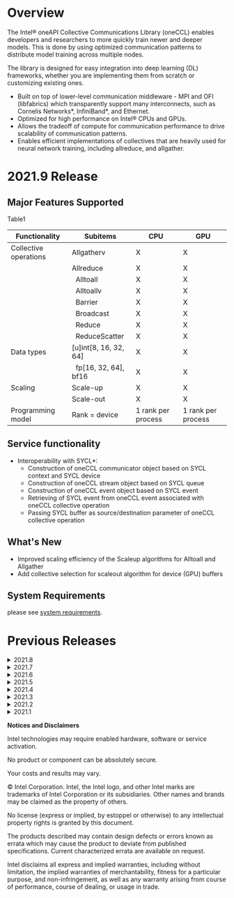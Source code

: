 # Overview
The Intel® oneAPI Collective Communications Library (oneCCL) enables developers and researchers to more quickly train newer and deeper models. This is done by using optimized communication patterns to distribute model training across multiple nodes.

The library is designed for easy integration into deep learning (DL) frameworks, whether you are implementing them from scratch or customizing existing ones.

- Built on top of lower-level communication middleware - MPI and OFI (libfabrics) which transparently support many interconnects, such as Cornelis Networks*, InfiniBand*, and Ethernet.
- Optimized for high performance on Intel® CPUs and GPUs.
- Allows the tradeoff of compute for communication performance to drive scalability of communication patterns.
- Enables efficient implementations of collectives that are heavily used for neural network training, including allreduce, and allgather.
# 2021.9 Release
## Major Features Supported
Table1

| Functionality	| Subitems|	CPU	| GPU |
| ------------- | --------| --- | --- |
| Collective operations |	Allgatherv |	X	| X |
||	Allreduce |	X |	X |
|| 	Alltoall	| X	| X |
|| 	Alltoallv	| X	| X |
|| 	Barrier	| X	| X |
|| 	Broadcast	| X | X |
|| 	Reduce	| X	| X |
|| 	ReduceScatter	| X | X |
|Data types |	[u]int[8, 16, 32, 64] |	X	| X |
|| 	fp[16, 32, 64], bf16 |X |	X |
|Scaling |	Scale-up |	X |	X |
| |	Scale-out |	X |	X |
| Programming model	| Rank = device	| 1 rank per process |	1 rank per process |

## Service functionality
- Interoperability with SYCL*:
  - Construction of oneCCL communicator object based on SYCL context and SYCL device
  - Construction of oneCCL stream object based on SYCL queue
  - Construction of oneCCL event object based on SYCL event
  - Retrieving of SYCL event from oneCCL event associated with oneCCL collective operation
  - Passing SYCL buffer as source/destination parameter of oneCCL collective operation
## What's New
- Improved scaling efficiency of the Scaleup algorithms for Alltoall and Allgather
- Add collective selection for scaleout algorithm for device (GPU) buffers
## System Requirements
please see [system requirements](https://www.intel.com/content/www/us/en/developer/articles/system-requirements/oneapi-collective-communication-library-system-requirements.html).
 
# Previous Releases
<details>
<summary>2021.8</summary>
<br>

## Major Features Supported

Table1
| Functionality	| Subitems|	CPU	| GPU |
| ------------- | --------| --- | --- |
| Collective operations |	Allgatherv |	X	| X |
||	Allreduce |	X |	X |
|| 	Alltoall	| X	| X |
|| 	Alltoallv	| X	| X |
|| 	Barrier	| X	| X |
|| 	Broadcast	| X | X |
|| 	Reduce	| X	| X |
|| 	ReduceScatter	| X | X |
|Data types |	[u]int[8, 16, 32, 64] |	X	| X |
|| 	fp[16, 32, 64], bf16 |X |	X |
|Scaling |	Scale-up |	X |	X |
| |	Scale-out |	X |	X |
| Programming model	| Rank = device	| 1 rank per process |	1 rank per process |

## Service functionality

- Interoperability with SYCL*:
  - Construction of oneCCL communicator object based on SYCL context and SYCL device
  - Construction of oneCCL stream object based on SYCL queue
  - Construction of oneCCL event object based on SYCL event
  - Retrieving of SYCL event from oneCCL event associated with oneCCL collective operation
  - Passing SYCL buffer as source/destination parameter of oneCCL collective operation

## What's New
- Provides optimized performance for Intel® Data Center GPU Max Series utilizing oneCCL.
- Enables support for Allreduce, Allgather, Reduce, and Alltoall connectivity for GPUs on the same node
## Known issues and limitations
- Limitations imposed by Intel® oneAPI DPC++ Compiler:
  - SYCL buffers cannot be used from different queues
- The 'using namespace oneapi;' directive is not recommended, as it may result in compilation errors 
when oneCCL is used with other oneAPI libraries. You can instead create a namespace alias for oneCCL, e.g. 
```c++  
namespace oneccl = ::oneapi::ccl;
oneccl::allreduce(...);
```
</details>
<details>
<summary>2021.7</summary>
<br>
 
# 2021.7.1 Release
Intel® oneAPI Collective Communications Library 2021.7.1 has been updated to include functional and security updates. Users should update to the latest version as it becomes available.

# 2021.7 Release

## Major Features Supported

Table1
| Functionality	| Subitems|	CPU	| GPU |
| ------------- | --------| --- | --- |
| Collective operations |	Allgatherv |	X	| X |
||	Allreduce |	X |	X |
|| 	Alltoall	| X	| X |
|| 	Alltoallv	| X	| X |
|| 	Barrier	| X	| X |
|| 	Broadcast	| X | X |
|| 	Reduce	| X	| X |
|| 	ReduceScatter	| X | X |
|Data types |	[u]int[8, 16, 32, 64] |	X	| X |
|| 	fp[16, 32, 64], bf16 |X |	X |
|Scaling |	Scale-up |	X |	X |
| |	Scale-out |	X |	X |
| Programming model	| Rank = device	| 1 rank per process |	1 rank per process |

## Service functionality

- Interoperability with SYCL*:
  - Construction of oneCCL communicator object based on SYCL context and SYCL device
  - Construction of oneCCL stream object based on SYCL queue
  - Construction of oneCCL event object based on SYCL event
  - Retrieving of SYCL event from oneCCL event associated with oneCCL collective operation
  - Passing SYCL buffer as source/destination parameter of oneCCL collective operation
## What's New
- no change from previous release.

## Known issues and limitations

- Limitations imposed by Intel® oneAPI DPC++ Compiler:
  - SYCL buffers cannot be used from different queues
- The 'using namespace oneapi;' directive is not recommended, as it may result in compilation errors 
when oneCCL is used with other oneAPI libraries. You can instead create a namespace alias for oneCCL, e.g. 
```c++  
namespace oneccl = ::oneapi::ccl;
oneccl::allreduce(...);
```

</details>
<details>
<summary>2021.6</summary>
<br>

  
## Major Features Supported

Table1
| Functionality	| Subitems|	CPU	| GPU |
| ------------- | --------| --- | --- |
| Collective operations |	Allgatherv |	X	| X |
||	Allreduce |	X |	X |
|| 	Alltoall	| X	| X |
|| 	Alltoallv	| X	| X |
|| 	Barrier	| X	| X |
|| 	Broadcast	| X | X |
|| 	Reduce	| X	| X |
|| 	ReduceScatter	| X | X |
|Data types |	[u]int[8, 16, 32, 64] |	X	| X |
|| 	fp[16, 32, 64], bf16 |X |	X |
|Scaling |	Scale-up |	X |	X |
| |	Scale-out |	X |	X |
| Programming model	| Rank = device	| 1 rank per process |	1 rank per process |

## Service functionality

- Interoperability with SYCL*:
  - Construction of oneCCL communicator object based on SYCL context and SYCL device
  - Construction of oneCCL stream object based on SYCL queue
  - Construction of oneCCL event object based on SYCL event
  - Retrieving of SYCL event from oneCCL event associated with oneCCL collective operation
  - Passing SYCL buffer as source/destination parameter of oneCCL collective operation

## What's New

- Intel® oneAPI Collective Communications Library now supports Intel® Instrumentation and Tracing Technology (ITT) profiling
- Intel® oneAPI Collective Communications Library can be seamlessly integrated with Windows platforms with WSL2 (Windows Subsystem for Linux 2) support
- Enhanced application stability with runtime dependency check for Level Zero, in Intel® oneAPI Collective Communications Library
## Known issues and limitations
- Limitations imposed by Intel® oneAPI DPC++ Compiler:
  - SYCL buffers cannot be used from different queues
- The 'using namespace oneapi;' directive is not recommended, as it may result in compilation errors 
when oneCCL is used with other oneAPI libraries. You can instead create a namespace alias for oneCCL, e.g. 
```c++  
namespace oneccl = ::oneapi::ccl;
oneccl::allreduce(...);
```

</details>
<details>
<summary>2021.5</summary>
<br>
 
## What's New
- Added support for output SYCL event to track status of CCL operation
- Added OFI/verbs provider with dmabuf support into package
- Bug fixes
## Known issues and limitations

- Limitations imposed by Intel®  DPC++ compiler:
  - SYCL buffers cannot be used from different queues
- The 'using namespace oneapi;' directive is not recommended, as it may result in compilation errors 
when oneCCL is used with other oneAPI libraries. You can instead create a namespace alias for oneCCL, e.g. 
```c++  
namespace oneccl = ::oneapi::ccl;
oneccl::allreduce(...);
```
</details>
<details>
<summary>2021.4</summary>
<br>
  
## What's New
- Memory binding of worker threads is now supported
- NIC filtering by name is now supported for OFI-based multi-NIC
- IPv6 is now supported for key-value store (KVS)
## Known issues and limitations
- Limitations imposed by Intel®  DPC++ compiler:
  - SYCL buffers cannot be used from different queues
- The 'using namespace oneapi;' directive is not recommended, as it may result in compilation errors 
when oneCCL is used with other oneAPI libraries. You can instead create a namespace alias for oneCCL, e.g. 
```c++  
namespace oneccl = ::oneapi::ccl;
oneccl::allreduce(...);
```
</details>
<details>
<summary>2021.3</summary>
<br>
  
## What's New

- Added OFI-based multi-NIC support
- Added OFI/psm3 provider support
- Bug fixes
## Known issues and limitations

- Limitations imposed by Intel®  DPC++ compiler:
  - SYCL buffers cannot be used from different queues
- The 'using namespace oneapi;' directive is not recommended, as it may result in compilation errors 
when oneCCL is used with other oneAPI libraries. You can instead create a namespace alias for oneCCL, e.g. 
```c++  
namespace oneccl = ::oneapi::ccl;
oneccl::allreduce(...);
```
</details>
<details>
<summary>2021.2</summary>
<br>
  
## What's New
- Added float16 datatype support.
- Added ip-port hint for customization of KVS creation.
- Optimized communicator creation phase.
- Optimized multi-GPU collectives for single-node case.
- Bug fixes
## Known issues and limitations

## Known issues and limitations

- Limitations imposed by Intel®  DPC++ compiler:
  - SYCL buffers cannot be used from different queues
- The 'using namespace oneapi;' directive is not recommended, as it may result in compilation errors 
when oneCCL is used with other oneAPI libraries. You can instead create a namespace alias for oneCCL, e.g. 
```c++  
namespace oneccl = ::oneapi::ccl;
oneccl::allreduce(...);
```
</details>
<details>
<summary>2021.1</summary>
<br>
  
## What's New
- Added [u]int16 support
- Added initial support for external launch mechanism
- Fixed bugs

## Known issues and limitations

- Limitations imposed by Intel®  DPC++ compiler:
  - SYCL buffers cannot be used from different queues
- The 'using namespace oneapi;' directive is not recommended, as it may result in compilation errors 
when oneCCL is used with other oneAPI libraries. You can instead create a namespace alias for oneCCL, e.g. 
```c++  
namespace oneccl = ::oneapi::ccl;
oneccl::allreduce(...);
```
</details>

**Notices and Disclaimers**

Intel technologies may require enabled hardware, software or service activation.

No product or component can be absolutely secure.

Your costs and results may vary.

© Intel Corporation. Intel, the Intel logo, and other Intel marks are trademarks of Intel Corporation or its subsidiaries. Other names and brands may be claimed as the property of others.

No license (express or implied, by estoppel or otherwise) to any intellectual property rights is granted by this document.

The products described may contain design defects or errors known as errata which may cause the product to deviate from published specifications. Current characterized errata are available on request.

Intel disclaims all express and implied warranties, including without limitation, the implied warranties of merchantability, fitness for a particular purpose, and non-infringement, as well as any warranty arising from course of performance, course of dealing, or usage in trade.

​
